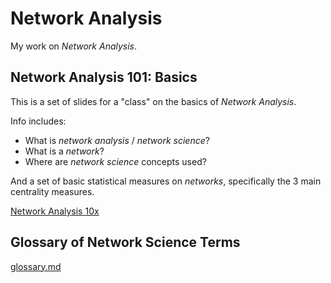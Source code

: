 # Network Analysis

My work on *Network Analysis*.

## Network Analysis 101: Basics

This is a set of slides for a "class" on the basics of *Network Analysis*.

Info includes:

- What is *network analysis* / *network science*?
- What is a *network*?
- Where are *network science* concepts used?

And a set of basic statistical measures on *networks*, specifically the 3 main centrality measures.

[Network Analysis 10x](learn.html)

## Glossary of Network Science Terms

[glossary.md](glossary.md)
